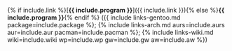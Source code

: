 {% if include.link %}[**{{ include.program }}**]({{ include.link }}){% else %}**{{ include.program }}**{% endif %} ({{ include links-gentoo.md package=include.package %}; {% include links-arch.md aurs=include.aurs aur=include.aur pacman=include.pacman %}; {% include links-wiki.md wiki=include.wiki wp=include.wp gw=include.gw aw=include.aw %})
